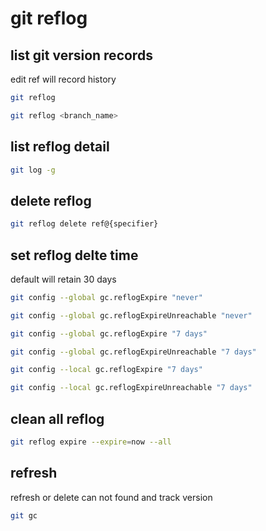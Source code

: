 # git reflog

## list git version records

edit ref will record history

```zsh
git reflog

git reflog <branch_name>
```

## list reflog detail

```zsh
git log -g
```

## delete reflog

```zsh
git reflog delete ref@{specifier}
```

## set reflog delte time

default will retain 30 days

```zsh
git config --global gc.reflogExpire "never"

git config --global gc.reflogExpireUnreachable "never"
```

```zsh
git config --global gc.reflogExpire "7 days"

git config --global gc.reflogExpireUnreachable "7 days"
```

```zsh
git config --local gc.reflogExpire "7 days"

git config --local gc.reflogExpireUnreachable "7 days"
```

## clean all reflog

```zsh
git reflog expire --expire=now --all
```

## refresh

refresh or delete can not found and track version

```zsh
git gc
```
